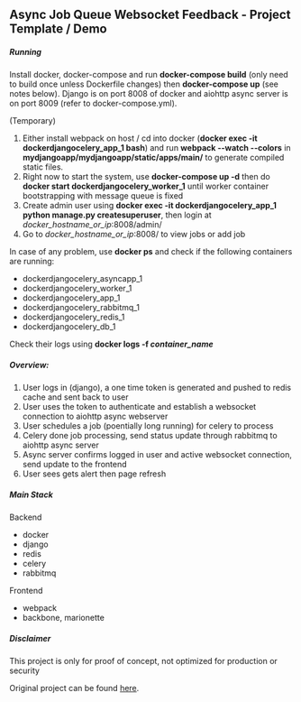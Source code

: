 ## Async Job Queue Websocket Feedback - Project Template / Demo

##### Running
Install docker, docker-compose and run __docker-compose build__ (only need to build once unless Dockerfile changes) then __docker-compose up__ (see notes below). Django is on port 8008 of docker and aiohttp async server is on port 8009 (refer to docker-compose.yml).  

(Temporary) 
1. Either install webpack on host / cd into docker (__docker exec -it dockerdjangocelery_app_1 bash__) and run __webpack --watch --colors__ in __mydjangoapp/mydjangoapp/static/apps/main/__ to generate compiled static files.
2. Right now to start the system, use __docker-compose up -d__ then do __docker start dockerdjangocelery_worker_1__ until worker container bootstrapping with message queue is fixed
3. Create admin user using __docker exec -it dockerdjangocelery_app_1 python manage.py createsuperuser__, then login at _docker_hostname_or_ip_:8008/admin/
4. Go to _docker_hostname_or_ip_:8008/ to view jobs or add job

In case of any problem, use __docker ps__ and check if the following containers are running:
 - dockerdjangocelery_asyncapp_1
 - dockerdjangocelery_worker_1
 - dockerdjangocelery_app_1
 - dockerdjangocelery_rabbitmq_1
 - dockerdjangocelery_redis_1
 - dockerdjangocelery_db_1  

Check their logs using __docker logs -f _container_name___

##### Overview:
1. User logs in (django), a one time token is generated and pushed to redis cache and sent back to user
2. User uses the token to authenticate and establish a websocket connection to aiohttp async webserver
3. User schedules a job (poentially long running) for celery to process
4. Celery done job processing, send status update through rabbitmq to aiohttp async server
5. Async server confirms logged in user and active websocket connection, send update to the frontend
6. User sees gets alert then page refresh

##### Main Stack
Backend
- docker
- django
- redis
- celery
- rabbitmq

Frontend
 - webpack
 - backbone, marionette

##### Disclaimer
This project is only for proof of concept, not optimized for production or security

Original project can be found [here](http://www.syncano.com/configuring-running-django-celery-docker-containers-pt-1/).

